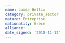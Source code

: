 ```yaml
---
name: Lamda Hellix
category: private_sector
nature: Entreprise
nationality: Grèce
alliance: 
date_signed: '2018-11-12'
---
```

    